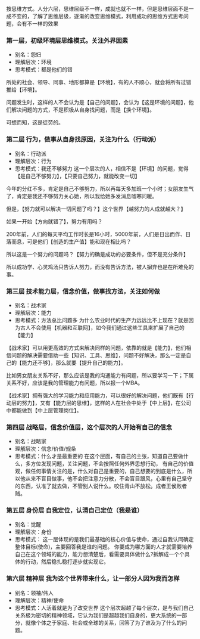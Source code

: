 按思维方式。人分六层，思维层级不一样，成就也就不一样，但是思维层面不是一成不变的，了解了思维层级，逐渐的改变思维模式，利用成功的思维方式思考问题，会有不一样的效果

### 第一层，初级环境层思维模式。关注外界因素
- 别名：怨妇
- 理解层次：环境
- 思考模式：都是他们的错

所处的社会、领导、同事、地形都算是【环境】，有的人不顺心，就会将所有过错推给【环境】。

问题发生时，这样的人不会认为是【自己的问题】，会认为【这是环境的问题】，他们解决问题的方式，不是积极从自身找问题，而是【换个环境】。

可想而知，这是徒劳的。
### 第二层 行为，做事从自身找原因，关注为什么（行动派）
- 别名：行动派
- 理解层次：行为
- 思考模式：我还不够努力
这一个层次的人，相信不是【环境】的问题，觉得【是自己不够努力】，【只要自己努力，就能改变一切】

今年的分红不多，肯定是自己不够努力，所以再每天多加班一个小时；女朋友生气了，肯定是我还不够努力关心她，所以我给她多发消息嘘寒问暖。

但是，【努力就可以解决一切问题了吗？】这个世界【越努力的人成就越大？】

如果一开始【方向就错了】，努力有用吗？

200年前，人们的每天平均工作时长是16小时，5000年前，人们是日出而作、日落而息，可是他们【创造的生产值】能和现在相比吗？

所以这是一个努力的问题吗？【努力的确是成功的必要条件，但不是充分条件】

所以成功学、心灵鸡汤只告诉人努力，而没有告诉方法，被人摒弃也是在所难免的事。

### 第三层 技术能力层，信念价值，做事找方法，关注如何做
- 别名：战术家
- 理解层次：能力
- 思考模式：方法总比问题多
为什么农业时代的生产力远远比不上现在？就是因为古人不会使用【机器和互联网】，如今我们通过这些工具来扩展了自己的【能力】

【战术家】可以用更高效的方式来解决同样的问题，依靠的就是【能力】，他们相信问题的解决需要借助一些【知识、工具、思维】，问题不好解决，那么一定是自己的【能力还不够】，那么就要【提升自己的能力】。

比如男女朋友关系不好，那么应该是我的沟通能力有问题，所以要学习一下；下属关系不好，应该是我的管理能力有问题，所以报一个MBA。

【战术家】拥有强大的学习能力和应用能力，可以很好的解决问题，他们既有【行动层的努力】，又有【能力层的思维】，这样的人在社会中处于【中上层】，在公司中都能做到【中上层管理岗位】。
### 第四层 战略层，信念价值层，这个层次的人开始有自己的信念
- 别名：战略家
- 理解层次：信念/价值/规条
- 思考模式：什么才是最重要的
在这个层面，有自己的主张，知道自己要做什么，多方位发现问题，关注问题，不会按照任何外界思想行动， 有自己的价值观，做任何事情关注的是，什么对自己是重要的，自己想要的到底是什么，所以他从来不盲目做事，他不会把注意力分散，不会盲目跟风，心里有自己坚守的东西，认准了就去做，不管别人说什么。咬住青山不放松。成者王侯败者贼。

### 第五层 身份层 自我定位，认清自己定位（我是谁）
- 别名：觉醒
- 理解层次：身份
- 思考模式：
这一层体现的是我们最基础的核心价值与使命，通过自我认同确定整体目标(使命)，主要回答我是谁的问题。 你要成为哪方面的人才就需要培养自己在这个领域的能力，能力想清楚后，看需要具体做什么?拆解成一个个具体的行动，然后稳扎稳打逐步就实现它。
### 第六层 精神层 我为这个世界带来什么，让一部分人因为我而怎样
- 别名：领袖/伟人
- 理解层次：精神/使命
- 思考模式：人活着就是为了改变世界
这个层次超越了每个层次，是与我们自己关系极为密切的精神领域，它认为我们是超越我们自身的，更大系统的一部分，就像个体之于家庭、社会或全球的关系，回答了为了谁及为了什么的问题。
